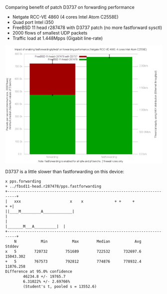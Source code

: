 Comparing benefit of patch D3737 on forwarding performance
  - Netgate RCC-VE 4860 (4 cores Intel Atom C2558E)
  - Quad port Intel i350
  - FreeBSD 11 head r287478 with D3737 patch (no more fastforward sysctl)
  - 2000 flows of smallest UDP packets
  - Traffic load at 1.448Mpps (Gigabit line-rate)

![Comparing benefit of patch D3737 on FreeBSD 11-head r287478 forwarding performance](graph.png)


D3737 is a little slower than fastforwarding on this device:
```
x pps.forwarding
+ ../fbsd11-head.r287478/pps.fastforwarding
+--------------------------------------------------------------------------+
|   xxx                      x    x              + +     +              + +|
||____M_________A_____________|                                            |
|                                                |_______M___A__________|  |
+--------------------------------------------------------------------------+
    N           Min           Max        Median           Avg        Stddev
x   5        720732        751689        722532      732697.6     15043.302
+   5        767573        792812        774876      778932.4     11876.258
Difference at 95.0% confidence
        46234.8 +/- 19765.7
        6.31022% +/- 2.69766%
        (Student's t, pooled s = 13552.6)

```
